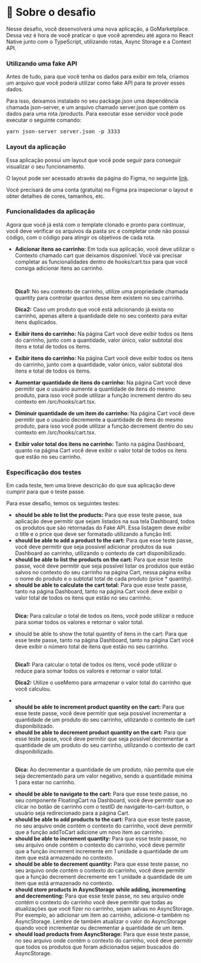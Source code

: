 <h1>🚀 Sobre o desafio</h1>
<p>Nesse desafio, você desenvolverá uma nova aplicação, a GoMarketplace. Dessa vez é hora de você praticar o que você aprendeu até agora no React Native junto com o TypeScript, utilizando rotas, Async Storage e a Context API.</p>
<h3>Utilizando uma fake API</h3>
<p>Antes de tudo, para que você tenha os dados para exibir em tela, criamos um arquivo que você poderá utilizar como fake API para te prover esses dados.

Para isso, deixamos instalado no seu package.json uma dependência chamada json-server, e um arquivo chamado server.json que contém os dados para uma rota /products. Para executar esse servidor você pode executar o seguinte comando:</p>
<pre>yarn json-server server.json -p 3333</pre>
<h3>Layout da aplicação</h3>
<p>Essa aplicação possui um layout que você pode seguir para conseguir visualizar o seu funcionamento.

O layout pode ser acessado através da página do Figma, no seguinte <a href="https://www.figma.com/file/VgK3hsmyGbqiGu9FdqfUzF/GoMarketplace">link</a>.

Você precisará de uma conta (gratuita) no Figma pra inspecionar o layout e obter detalhes de cores, tamanhos, etc.</p>
<h3>Funcionalidades da aplicação</h3>
<p>Agora que você já está com o template clonado e pronto para continuar, você deve verificar os arquivos da pasta src e completar onde não possui código, com o código para atingir os objetivos de cada rota.</p>
<ul>
<li>
<p><strong>Adicionar itens ao carrinho:</strong> Em toda sua aplicação, você deve utilizar o Contexto chamado cart que deixamos disponível. Você vai precisar completar as funcionalidades dentro de hooks/cart.tsx para que você consiga adicionar itens ao carrinho.</p>
</li><br>
<p><strong>Dica1:</strong> No seu contexto de carrinho, utilize uma propriedade chamada quantity para controlar quantos desse item existem no seu carrinho.</p>
<p><strong>Dica2:</strong> Caso um produto que você está adicionando já exista no carrinho, apenas altere a quantidade dele no seu contexto para evitar itens duplicados.</p>
<li>
<p><strong>Exibir itens do carrinho:</strong> Na página Cart você deve exibir todos os itens do carrinho, junto com a quantidade, valor único, valor subtotal dos itens e total de todos os items.</p>
</li>
<li>
<p><strong>Exibir itens do carrinho:</strong> Na página Cart você deve exibir todos os itens do carrinho, junto com a quantidade, valor único, valor subtotal dos itens e total de todos os items.</p>
</li>
<li>
<p><strong>Aumentar quantidade de itens do carrinho:</strong> Na página Cart você deve permitir que o usuário aumente a quantidade de itens do mesmo produto, para isso você pode utilizar a função increment dentro do seu contexto em /src/hooks/cart.tsx.</p>
</li>
<li>
<p><strong>Diminuir quantidade de um item do carrinho:</strong> Na página Cart você deve permitir que o usuário decremente a quantidade de itens do mesmo produto, para isso você pode utilizar a função decrement dentro do seu contexto em /src/hooks/cart.tsx.</p>
</li>
<li>
<p><strong>Exibir valor total dos itens no carrinho:</strong> Tanto na página Dashboard, quanto na página Cart você deve exibir o valor total de todos os itens que estão no seu carrinho.</p>
</li>
</ul>
<h3>Específicação dos testes</h3>
<p>Em cada teste, tem uma breve descrição do que sua aplicação deve cumprir para que o teste passe.</p>
<p>Para esse desafio, temos os seguintes testes:</p>
<ul>
<li>
<strong>should be able to list the products:</strong> Para que esse teste passe, sua aplicação deve permitir que sejam listados na sua tela Dashboard, todos os produtos que são retornadas do Fake API. Essa listagem deve exibir o title e o price que deve ser formatado utilizando a função Intl.
</li>
<li>
<strong>should be able to add a product to the cart:</strong> Para que esse teste passe, você deve permitir que seja possível adicionar produtos da sua Dashboard ao carrinho, utilizando o contexto de cart disponibilizado.
</li>
<li>
<strong>should be able to list the products on the cart:</strong> Para que esse teste passe, você deve permitir que seja possível listar os produtos que estão salvos no contexto do seu carrinho na página Cart, nessa página exiba o nome do produto e o subtotal total de cada produto (price * quantity).
</li>
<li>
<strong>should be able to calculate the cart total:</strong> Para que esse teste passe, tanto na página Dashboard, tanto na página Cart você deve exibir o valor total de todos os itens que estão no seu carrinho.
</li><br>
<p><strong>Dica:</strong> Para calcular o total de todos os itens, você pode utilizar o reduce para somar todos os valores e retornar o valor total.</p>
<li>
should be able to show the total quantity of itens in the cart: Para que esse teste passe, tanto na página Dashboard, tanto na página Cart você deve exibir o número total de itens que estão no seu carrinho.
</li><br>
<p><strong>Dica1:</strong> Para calcular o total de todos os itens, você pode utilizar o reduce para somar todos os valores e retornar o valor total.</p>
<p><strong>Dica2:</strong> Utilize o useMemo para armazenar o valor total do carrinho que você calculou.</p>
<li><br>
<strong>should be able to increment product quantity on the cart:</strong> Para que esse teste passe, você deve permitir que seja possível incrementar a quantidade de um produto do seu carrinho, utilizando o contexto de cart disponibilizado.
</li>
<li>
<strong>should be able to decrement product quantity on the cart:</strong> Para que esse teste passe, você deve permitir que seja possível decrementar a quantidade de um produto do seu carrinho, utilizando o contexto de cart disponibilizado.
</li><br>
<p><strong>Dica:</strong> Ao decrementar a quantidade de um produto, não permita que ele seja decrementado para um valor negativo, sendo a quantidade mínima 1 para estar no carrinho.</p>
<li>
<strong>should be able to navigate to the cart:</strong> Para que esse teste passe, no seu componente FloatingCart na Dashboard, você deve permitir que ao clicar no botão de carrinho com o testID de navigate-to-cart-button, o usuário seja redirecionado para a página Cart.
</li>
<li>
<strong>should be able to add products to the cart:</strong> Para que esse teste passe, no seu arquivo onde contém o contexto do carrinho, você deve permitir que a função addToCart adicione um novo item ao carrinho.
</li>
<li>
<strong>should be able to increment quantity:</strong> Para que esse teste passe, no seu arquivo onde contém o contexto do carrinho, você deve permitir que a função increment incremente em 1 unidade a quantidade de um item que está armazenado no contexto.
</li>
<li>
<strong>should be able to decrement quantity:</strong> Para que esse teste passe, no seu arquivo onde contém o contexto do carrinho, você deve permitir que a função decrement decremente em 1 unidade a quantidade de um item que está armazenado no contexto.
</li>
<li>
<strong>should store products in AsyncStorage while adding, incrementing and decrementing:</strong> Para que esse teste passe, no seu arquivo onde contém o contexto do carrinho você deve permitir que todas as atualizações que você fizer no carrinho, sejam salvas no AsyncStorage. Por exemplo, ao adicionar um item ao carrinho, adicione-o também no AsyncStorage. Lembre de também atualizar o valor do AsyncStorage quando você incrementar ou decrementar a quantidade de um item.
</li>
<li>
<strong>should load products from AsyncStorage:</strong> Para que esse teste passe, no seu arquivo onde contém o contexto do carrinho, você deve permitir que todos os produtos que foram adicionados sejam buscados do AsyncStorage.
</li>
</ul>
